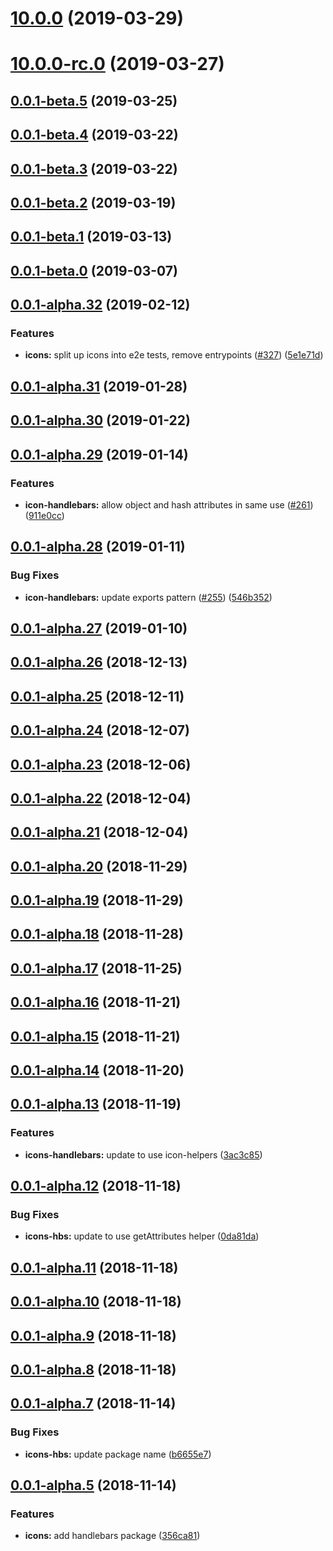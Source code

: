 # [10.0.0](https://github.com/IBM/carbon-elements/tree/master/packages/icons-handlebars/compare/v10.0.0-rc.0...v10.0.0) (2019-03-29)



# [10.0.0-rc.0](https://github.com/IBM/carbon-elements/tree/master/packages/icons-handlebars/compare/v0.0.1-beta.5...v10.0.0-rc.0) (2019-03-27)



## [0.0.1-beta.5](https://github.com/IBM/carbon-elements/tree/master/packages/icons-handlebars/compare/v0.0.1-beta.4...v0.0.1-beta.5) (2019-03-25)



## [0.0.1-beta.4](https://github.com/IBM/carbon-elements/tree/master/packages/icons-handlebars/compare/v0.0.1-beta.3...v0.0.1-beta.4) (2019-03-22)



## [0.0.1-beta.3](https://github.com/IBM/carbon-elements/tree/master/packages/icons-handlebars/compare/v0.0.1-beta.2...v0.0.1-beta.3) (2019-03-22)



## [0.0.1-beta.2](https://github.com/IBM/carbon-elements/tree/master/packages/icons-handlebars/compare/v0.0.1-beta.1...v0.0.1-beta.2) (2019-03-19)



## [0.0.1-beta.1](https://github.com/IBM/carbon-elements/tree/master/packages/icons-handlebars/compare/v0.0.1-beta.0...v0.0.1-beta.1) (2019-03-13)



## [0.0.1-beta.0](https://github.com/IBM/carbon-elements/tree/master/packages/icons-handlebars/compare/v0.0.1-alpha.32...v0.0.1-beta.0) (2019-03-07)



## [0.0.1-alpha.32](https://github.com/IBM/carbon-elements/tree/master/packages/icons-handlebars/compare/v0.0.1-alpha.31...v0.0.1-alpha.32) (2019-02-12)


### Features

* **icons:** split up icons into e2e tests, remove entrypoints ([#327](https://github.com/IBM/carbon-elements/tree/master/packages/icons-handlebars/issues/327)) ([5e1e71d](https://github.com/IBM/carbon-elements/tree/master/packages/icons-handlebars/commit/5e1e71d))



## [0.0.1-alpha.31](https://github.com/IBM/carbon-elements/tree/master/packages/icons-handlebars/compare/v0.0.1-alpha.30...v0.0.1-alpha.31) (2019-01-28)



## [0.0.1-alpha.30](https://github.com/IBM/carbon-elements/tree/master/packages/icons-handlebars/compare/v0.0.1-alpha.29...v0.0.1-alpha.30) (2019-01-22)



## [0.0.1-alpha.29](https://github.com/IBM/carbon-elements/tree/master/packages/icons-handlebars/compare/v0.0.1-alpha.28...v0.0.1-alpha.29) (2019-01-14)


### Features

* **icon-handlebars:** allow object and hash attributes in same use ([#261](https://github.com/IBM/carbon-elements/tree/master/packages/icons-handlebars/issues/261)) ([911e0cc](https://github.com/IBM/carbon-elements/tree/master/packages/icons-handlebars/commit/911e0cc))



## [0.0.1-alpha.28](https://github.com/IBM/carbon-elements/tree/master/packages/icons-handlebars/compare/v0.0.1-alpha.27...v0.0.1-alpha.28) (2019-01-11)


### Bug Fixes

* **icon-handlebars:** update exports pattern ([#255](https://github.com/IBM/carbon-elements/tree/master/packages/icons-handlebars/issues/255)) ([546b352](https://github.com/IBM/carbon-elements/tree/master/packages/icons-handlebars/commit/546b352))



## [0.0.1-alpha.27](https://github.com/IBM/carbon-elements/tree/master/packages/icons-handlebars/compare/v0.0.1-alpha.26...v0.0.1-alpha.27) (2019-01-10)



## [0.0.1-alpha.26](https://github.com/IBM/carbon-elements/tree/master/packages/icons-handlebars/compare/v0.0.1-alpha.25...v0.0.1-alpha.26) (2018-12-13)



## [0.0.1-alpha.25](https://github.com/IBM/carbon-elements/tree/master/packages/icons-handlebars/compare/v0.0.1-alpha.24...v0.0.1-alpha.25) (2018-12-11)



## [0.0.1-alpha.24](https://github.com/IBM/carbon-elements/tree/master/packages/icons-handlebars/compare/v0.0.1-alpha.23...v0.0.1-alpha.24) (2018-12-07)



## [0.0.1-alpha.23](https://github.com/IBM/carbon-elements/tree/master/packages/icons-handlebars/compare/v0.0.1-alpha.22...v0.0.1-alpha.23) (2018-12-06)



## [0.0.1-alpha.22](https://github.com/IBM/carbon-elements/tree/master/packages/icons-handlebars/compare/v0.0.1-alpha.21...v0.0.1-alpha.22) (2018-12-04)



## [0.0.1-alpha.21](https://github.com/IBM/carbon-elements/tree/master/packages/icons-handlebars/compare/v0.0.1-alpha.20...v0.0.1-alpha.21) (2018-12-04)



## [0.0.1-alpha.20](https://github.com/IBM/carbon-elements/tree/master/packages/icons-handlebars/compare/v0.0.1-alpha.19...v0.0.1-alpha.20) (2018-11-29)



## [0.0.1-alpha.19](https://github.com/IBM/carbon-elements/tree/master/packages/icons-handlebars/compare/v0.0.1-alpha.18...v0.0.1-alpha.19) (2018-11-29)



## [0.0.1-alpha.18](https://github.com/IBM/carbon-elements/tree/master/packages/icons-handlebars/compare/v0.0.1-alpha.17...v0.0.1-alpha.18) (2018-11-28)



## [0.0.1-alpha.17](https://github.com/IBM/carbon-elements/tree/master/packages/icons-handlebars/compare/v0.0.1-alpha.16...v0.0.1-alpha.17) (2018-11-25)



## [0.0.1-alpha.16](https://github.com/IBM/carbon-elements/tree/master/packages/icons-handlebars/compare/v0.0.1-alpha.15...v0.0.1-alpha.16) (2018-11-21)



## [0.0.1-alpha.15](https://github.com/IBM/carbon-elements/tree/master/packages/icons-handlebars/compare/v0.0.1-alpha.14...v0.0.1-alpha.15) (2018-11-21)



## [0.0.1-alpha.14](https://github.com/IBM/carbon-elements/tree/master/packages/icons-handlebars/compare/v0.0.1-alpha.13...v0.0.1-alpha.14) (2018-11-20)



## [0.0.1-alpha.13](https://github.com/IBM/carbon-elements/tree/master/packages/icons-handlebars/compare/v0.0.1-alpha.12...v0.0.1-alpha.13) (2018-11-19)


### Features

* **icons-handlebars:** update to use icon-helpers ([3ac3c85](https://github.com/IBM/carbon-elements/tree/master/packages/icons-handlebars/commit/3ac3c85))



## [0.0.1-alpha.12](https://github.com/IBM/carbon-elements/tree/master/packages/icons-handlebars/compare/v0.0.1-alpha.11...v0.0.1-alpha.12) (2018-11-18)


### Bug Fixes

* **icons-hbs:** update to use getAttributes helper ([0da81da](https://github.com/IBM/carbon-elements/tree/master/packages/icons-handlebars/commit/0da81da))



## [0.0.1-alpha.11](https://github.com/IBM/carbon-elements/tree/master/packages/icons-handlebars/compare/v0.0.1-alpha.10...v0.0.1-alpha.11) (2018-11-18)



## [0.0.1-alpha.10](https://github.com/IBM/carbon-elements/tree/master/packages/icons-handlebars/compare/v0.0.1-alpha.9...v0.0.1-alpha.10) (2018-11-18)



## [0.0.1-alpha.9](https://github.com/IBM/carbon-elements/tree/master/packages/icons-handlebars/compare/v0.0.1-alpha.8...v0.0.1-alpha.9) (2018-11-18)



## [0.0.1-alpha.8](https://github.com/IBM/carbon-elements/tree/master/packages/icons-handlebars/compare/v0.0.1-alpha.7...v0.0.1-alpha.8) (2018-11-18)



## [0.0.1-alpha.7](https://github.com/IBM/carbon-elements/tree/master/packages/icons-handlebars/compare/v0.0.1-alpha.5...v0.0.1-alpha.7) (2018-11-14)


### Bug Fixes

* **icons-hbs:** update package name ([b6655e7](https://github.com/IBM/carbon-elements/tree/master/packages/icons-handlebars/commit/b6655e7))



## [0.0.1-alpha.5](https://github.com/IBM/carbon-elements/tree/master/packages/icons-handlebars/compare/v0.0.1-alpha.4...v0.0.1-alpha.5) (2018-11-14)


### Features

* **icons:** add handlebars package ([356ca81](https://github.com/IBM/carbon-elements/tree/master/packages/icons-handlebars/commit/356ca81))



